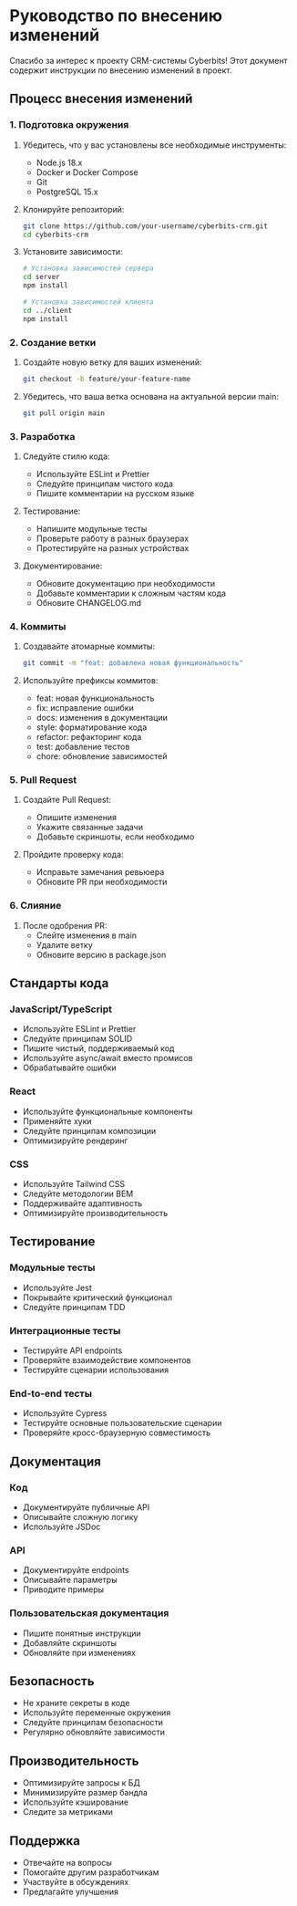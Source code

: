 # Руководство по внесению изменений

Спасибо за интерес к проекту CRM-системы Cyberbits! Этот документ содержит инструкции по внесению изменений в проект.

## Процесс внесения изменений

### 1. Подготовка окружения

1. Убедитесь, что у вас установлены все необходимые инструменты:
   - Node.js 18.x
   - Docker и Docker Compose
   - Git
   - PostgreSQL 15.x

2. Клонируйте репозиторий:
   ```bash
   git clone https://github.com/your-username/cyberbits-crm.git
   cd cyberbits-crm
   ```

3. Установите зависимости:
   ```bash
   # Установка зависимостей сервера
   cd server
   npm install

   # Установка зависимостей клиента
   cd ../client
   npm install
   ```

### 2. Создание ветки

1. Создайте новую ветку для ваших изменений:
   ```bash
   git checkout -b feature/your-feature-name
   ```

2. Убедитесь, что ваша ветка основана на актуальной версии main:
   ```bash
   git pull origin main
   ```

### 3. Разработка

1. Следуйте стилю кода:
   - Используйте ESLint и Prettier
   - Следуйте принципам чистого кода
   - Пишите комментарии на русском языке

2. Тестирование:
   - Напишите модульные тесты
   - Проверьте работу в разных браузерах
   - Протестируйте на разных устройствах

3. Документирование:
   - Обновите документацию при необходимости
   - Добавьте комментарии к сложным частям кода
   - Обновите CHANGELOG.md

### 4. Коммиты

1. Создавайте атомарные коммиты:
   ```bash
   git commit -m "feat: добавлена новая функциональность"
   ```

2. Используйте префиксы коммитов:
   - feat: новая функциональность
   - fix: исправление ошибки
   - docs: изменения в документации
   - style: форматирование кода
   - refactor: рефакторинг кода
   - test: добавление тестов
   - chore: обновление зависимостей

### 5. Pull Request

1. Создайте Pull Request:
   - Опишите изменения
   - Укажите связанные задачи
   - Добавьте скриншоты, если необходимо

2. Пройдите проверку кода:
   - Исправьте замечания ревьюера
   - Обновите PR при необходимости

### 6. Слияние

1. После одобрения PR:
   - Слейте изменения в main
   - Удалите ветку
   - Обновите версию в package.json

## Стандарты кода

### JavaScript/TypeScript

- Используйте ESLint и Prettier
- Следуйте принципам SOLID
- Пишите чистый, поддерживаемый код
- Используйте async/await вместо промисов
- Обрабатывайте ошибки

### React

- Используйте функциональные компоненты
- Применяйте хуки
- Следуйте принципам композиции
- Оптимизируйте рендеринг

### CSS

- Используйте Tailwind CSS
- Следуйте методологии BEM
- Поддерживайте адаптивность
- Оптимизируйте производительность

## Тестирование

### Модульные тесты

- Используйте Jest
- Покрывайте критический функционал
- Следуйте принципам TDD

### Интеграционные тесты

- Тестируйте API endpoints
- Проверяйте взаимодействие компонентов
- Тестируйте сценарии использования

### End-to-end тесты

- Используйте Cypress
- Тестируйте основные пользовательские сценарии
- Проверяйте кросс-браузерную совместимость

## Документация

### Код

- Документируйте публичные API
- Описывайте сложную логику
- Используйте JSDoc

### API

- Документируйте endpoints
- Описывайте параметры
- Приводите примеры

### Пользовательская документация

- Пишите понятные инструкции
- Добавляйте скриншоты
- Обновляйте при изменениях

## Безопасность

- Не храните секреты в коде
- Используйте переменные окружения
- Следуйте принципам безопасности
- Регулярно обновляйте зависимости

## Производительность

- Оптимизируйте запросы к БД
- Минимизируйте размер бандла
- Используйте кэширование
- Следите за метриками

## Поддержка

- Отвечайте на вопросы
- Помогайте другим разработчикам
- Участвуйте в обсуждениях
- Предлагайте улучшения 